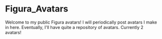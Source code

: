 # Figura_Avatars
Welcome to my public Figura avatars! I will periodically post avatars I make in here. Eventually, I'll have quite a repository of avatars. Currently 2 avatars!

